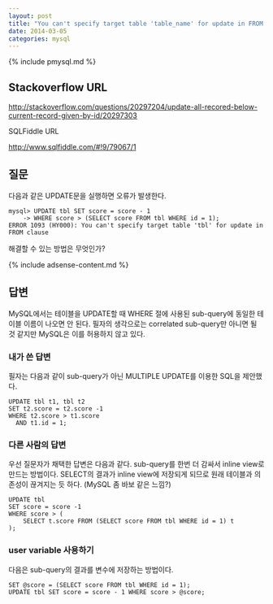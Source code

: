 ```yaml
---
layout: post
title: "You can't specify target table 'table_name' for update in FROM clause"
date: 2014-03-05 
categories: mysql
---
```


{% include pmysql.md %}

## Stackoverflow URL

http://stackoverflow.com/questions/20297204/update-all-recored-below-current-record-given-by-id/20297303

SQLFiddle URL

http://www.sqlfiddle.com/#!9/79067/1

## 질문

다음과 같은 UPDATE문을 실행하면 오류가 발생한다.

    mysql> UPDATE tbl SET score = score - 1
        -> WHERE score > (SELECT score FROM tbl WHERE id = 1);
    ERROR 1093 (HY000): You can't specify target table 'tbl' for update in FROM clause

해결할 수 있는 방법은 무엇인가?

{% include adsense-content.md %}

## 답변

MySQL에서는 테이블을 UPDATE할 때 WHERE 절에 사용된 sub-query에 동일한 테이블 이름이 나오면 안 된다. 필자의 생각으로는 correlated sub-query만 아니면 될 것 같지만 MySQL은 이를 허용하지 않고 있다.

### 내가 쓴 답변

필자는 다음과 같이 sub-query가 아닌 MULTIPLE UPDATE를 이용한 SQL을 제안했다.

    UPDATE tbl t1, tbl t2
    SET t2.score = t2.score -1
    WHERE t2.score > t1.score
      AND t1.id = 1;

### 다른 사람의 답변

우선 질문자가 채택한 답변은 다음과 같다. sub-query를 한번 더 감싸서 inline view로 만드는 방법이다. SELECT의 결과가 inline view에 저장되게 되므로 원래 테이블과 의존성이 끊겨지는 듯 하다. (MySQL 좀 바보 같은 느낌?)

    UPDATE tbl
    SET score = score -1
    WHERE score > (
        SELECT t.score FROM (SELECT score FROM tbl WHERE id = 1) t
    );

### user variable 사용하기

다음은 sub-query의 결과를 변수에 저장하는 방법이다.

    SET @score = (SELECT score FROM tbl WHERE id = 1);
    UPDATE tbl SET score = score - 1 WHERE score > @score;

